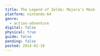 ```yaml
---
title: The Legend of Zelda: Majora's Mask
platform: nintendo-64
genre:
  - action-adventure
digital: false
physical: true
guide: false
pending: false
posted: 2014-02-10
---
```

